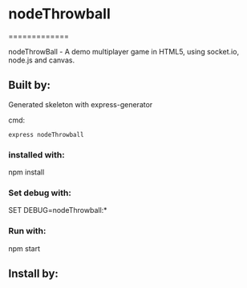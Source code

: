 # nodeThrowball
=============

nodeThrowBall - A demo multiplayer game in HTML5, using socket.io, node.js and canvas.

## Built by:
Generated skeleton with express-generator

cmd: 
```shell
express nodeThrowball
```

### installed with:
npm install

### Set debug with:
SET DEBUG=nodeThrowball:*

### Run with:
npm start


## Install by:

